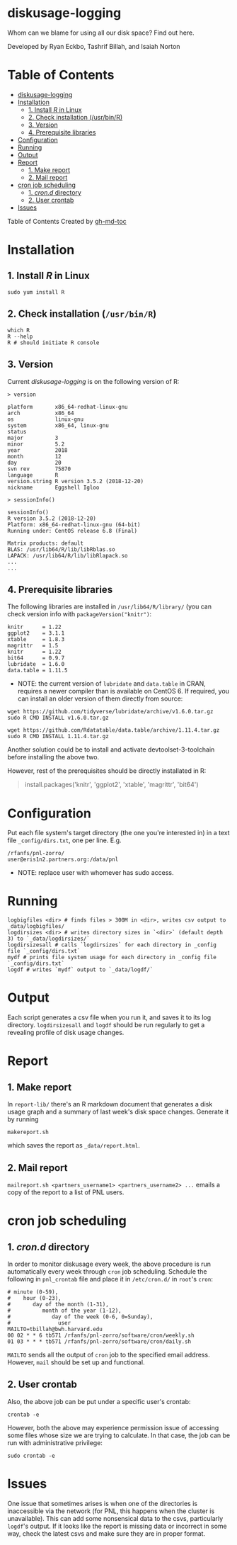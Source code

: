 # diskusage-logging

Whom can we blame for using all our disk space?  Find out here.

Developed by Ryan Eckbo, Tashrif Billah, and Isaiah Norton

Table of Contents
=================

   * [diskusage-logging](#diskusage-logging)
   * [Installation](#installation)
      * [1. Install <em>R</em> in Linux](#1-install-r-in-linux)
      * [2. Check installation (/usr/bin/R)](#2-check-installation-usrbinr)
      * [3. Version](#3-version)
      * [4. Prerequisite libraries](#4-prerequisite-libraries)
   * [Configuration](#configuration)
   * [Running](#running)
   * [Output](#output)
   * [Report](#report)
      * [1. Make report](#1-make-report)
      * [2. Mail report](#2-mail-report)
   * [cron job scheduling](#cron-job-scheduling)
      * [1. <em>cron.d</em> directory](#1-crond-directory)
      * [2. User crontab](#2-user-crontab)
   * [Issues](#issues)


Table of Contents Created by [gh-md-toc](https://github.com/ekalinin/github-markdown-toc)


# Installation

## 1. Install *R* in Linux

    sudo yum install R
    
## 2. Check installation (`/usr/bin/R`)

    which R
    R --help
    R # should initiate R console

## 3. Version

Current *diskusage-logging* is on the following version of R:
    
    > version
    
    platform       x86_64-redhat-linux-gnu
    arch           x86_64
    os             linux-gnu
    system         x86_64, linux-gnu
    status
    major          3
    minor          5.2
    year           2018
    month          12
    day            20
    svn rev        75870
    language       R
    version.string R version 3.5.2 (2018-12-20)
    nickname       Eggshell Igloo

    > sessionInfo()
    
    sessionInfo()
    R version 3.5.2 (2018-12-20)
    Platform: x86_64-redhat-linux-gnu (64-bit)
    Running under: CentOS release 6.8 (Final)

    Matrix products: default
    BLAS: /usr/lib64/R/lib/libRblas.so
    LAPACK: /usr/lib64/R/lib/libRlapack.so
    ...
    ...

    
## 4. Prerequisite libraries
The following libraries are installed in `/usr/lib64/R/library/` (you can check version info
with `packageVersion("knitr")`:


    knitr      = 1.22
    ggplot2    = 3.1.1
    xtable     = 1.8.3
    magrittr   = 1.5
    knitr      = 1.22
    bit64      = 0.9.7
    lubridate  = 1.6.0
    data.table = 1.11.5
    

* NOTE: the current version of `lubridate` and `data.table` in CRAN, requires 
a newer compiler than is available on CentOS 6. If required, you can install an older version of 
them directly from source:

```
wget https://github.com/tidyverse/lubridate/archive/v1.6.0.tar.gz
sudo R CMD INSTALL v1.6.0.tar.gz  
  
wget https://github.com/Rdatatable/data.table/archive/1.11.4.tar.gz
sudo R CMD INSTALL 1.11.4.tar.gz
```

Another solution could be to install and activate devtoolset-3-toolchain before installing the above two.

However, rest of the prerequisites should be directly installated in R:

  > install.packages('knitr', 'ggplot2', 'xtable', 'magrittr', 'bit64')


# Configuration

Put each file system's target directory (the one you're interested in) in a
text file `_config/dirs.txt`, one per line. E.g.

    /rfanfs/pnl-zorro/
    user@eris1n2.partners.org:/data/pnl

* NOTE: replace user with whomever has sudo access.
    
# Running

    logbigfiles <dir> # finds files > 300M in <dir>, writes csv output to _data/logbigfiles/
    logdirsizes <dir> # writes directory sizes in `<dir>` (default depth 3) to `_data/logdirsizes/`
    logdirsizesall # calls `logdirsizes` for each directory in _config file `_config/dirs.txt`
    mydf # prints file system usage for each directory in _config file `_config/dirs.txt`
    logdf # writes `mydf` output to `_data/logdf/`

# Output

Each script generates a csv file when you run it, and saves it to its log directory.
`logdirsizesall` and `logdf` should be run regularly to get a revealing profile of
disk usage changes.

# Report

## 1. Make report

In `report-lib/` there's an R markdown document that generates a disk usage graph and a summary
of last week's disk space changes.  Generate it by running

    makereport.sh

which saves the report as `_data/report.html`. 

## 2. Mail report

`mailreport.sh <partners_username1> <partners_username2> ...` emails a copy of the report to a
list of PNL users.

# cron job scheduling

## 1. *cron.d* directory

In order to monitor diskusage every week, the above procedure is run automatically 
every week through `cron` job scheduling. Schedule the following in `pnl_crontab` file 
and place it in `/etc/cron.d/` in `root`'s `cron`:
    
    # minute (0-59),
    #    hour (0-23),
    #       day of the month (1-31),
    #          month of the year (1-12),
    #             day of the week (0-6, 0=Sunday),
    #               user
    MAILTO=tbillah@bwh.harvard.edu
    00 02 * * 6 tb571 /rfanfs/pnl-zorro/software/cron/weekly.sh
    01 03 * * * tb571 /rfanfs/pnl-zorro/software/cron/daily.sh


`MAILTO` sends all the output of `cron` job to the specified email address. However, `mail` should be 
set up and functional. 

## 2. User crontab

Also, the above job can be put under a specific user's crontab:
    
    crontab -e

However, both the above may experience permission issue of accessing some files 
whose size we are trying to calculate. In that case, the job can be run with 
administrative privilege:
    
    sudo crontab -e
    

# Issues

One issue that sometimes arises is when one of the directories is inaccessible via the
network (for PNL, this happens when the cluster is unavailable). This can add some
nonsensical data to the csvs, particularly `logdf`'s output.  If it looks like the
report is missing data or incorrect in some way, check the latest csvs and make sure
they are in proper format.
